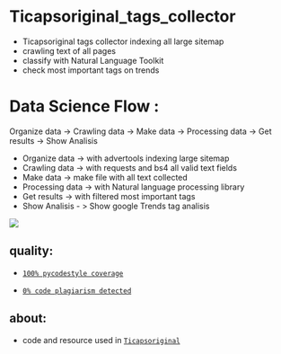 # Ticapsoriginal_tags_collector

* Ticapsoriginal tags collector indexing all large sitemap
* crawling text of all pages
* classify with Natural Language Toolkit
* check most important tags on trends

# Data Science Flow :

 Organize data -> Crawling data ->  Make data -> Processing data -> Get results -> Show Analisis

* Organize data -> with advertools indexing large sitemap
* Crawling data -> with requests and bs4 all valid text fields
* Make data -> make file with all text collected
* Processing data -> with Natural language processing library
* Get results -> with filtered most important tags
* Show Analisis - > Show google Trends tag analisis

 
![](https://desembo.la/assets/tagscollectorflow.png)

## quality:
* [`100% pycodestyle coverage`](https://pypi.org/project/pycodestyle/)

* [`0% code plagiarism detected`](https://github.com/blingenf/copydetect)

## about:
* code and resource used in [`Ticapsoriginal`](https://ticapsoriginal.com)
